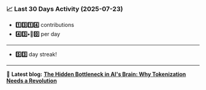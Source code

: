 <!--START_STATS-->
### 📈 Last 30 Days Activity (2025-07-23)  
- **1️⃣3️⃣1️⃣4️⃣** contributions  
- **4️⃣3️⃣•🎱0️⃣** per day
---
- **5️⃣3️⃣** day streak!
---
📝 **Latest blog:** [**The Hidden Bottleneck in AI's Brain: Why Tokenization Needs a Revolution**](https://andriak.com/blog/tokenization-revolution)
<!--END_STATS-->
